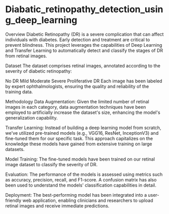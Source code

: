 # Diabatic_retinopathy_detection_using_deep_learning

Overview
Diabetic Retinopathy (DR) is a severe complication that can affect individuals with diabetes. Early detection and treatment are critical to prevent blindness. This project leverages the capabilities of Deep Learning and Transfer Learning to automatically detect and classify the stages of DR from retinal images.

Dataset
The dataset comprises retinal images, annotated according to the severity of diabetic retinopathy:

No DR
Mild
Moderate
Severe
Proliferative DR
Each image has been labeled by expert ophthalmologists, ensuring the quality and reliability of the training data.

Methodology
Data Augmentation: Given the limited number of retinal images in each category, data augmentation techniques have been employed to artificially increase the dataset's size, enhancing the model's generalization capability.

Transfer Learning: Instead of building a deep learning model from scratch, we've utilized pre-trained models (e.g., VGG16, ResNet, InceptionV3) and fine-tuned them for our specific task. This approach capitalizes on the knowledge these models have gained from extensive training on large datasets.

Model Training: The fine-tuned models have been trained on our retinal image dataset to classify the severity of DR.

Evaluation: The performance of the models is assessed using metrics such as accuracy, precision, recall, and F1-score. A confusion matrix has also been used to understand the models' classification capabilities in detail.

Deployment: The best-performing model has been integrated into a user-friendly web application, enabling clinicians and researchers to upload retinal images and receive immediate predictions.
